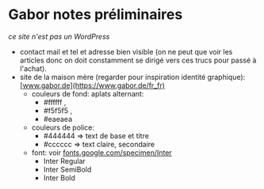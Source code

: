 # Gabor notes préliminaires
*ce site n'est pas un WordPress*
- contact mail et tel et adresse bien visible (on ne peut que voir les articles donc on doit constamment se dirigé vers ces trucs pour passé à l'achat).
- site de la maison mère (regarder pour inspiration identité graphique): [www.gabor.de](https://www.gabor.de/fr_fr)
  - couleurs de fond: aplats alternant: 
    - #ffffff , 
    - #f5f5f5 , 
    - #eaeaea
  - couleurs de police:
    - #444444 => text de base et titre
    - #cccccc => text claire, secondaire
  - font: voir [fonts.google.com/specimen/Inter](https://fonts.google.com/specimen/Inter)
    - Inter Regular
    - Inter SemiBold
    - Inter Bold
